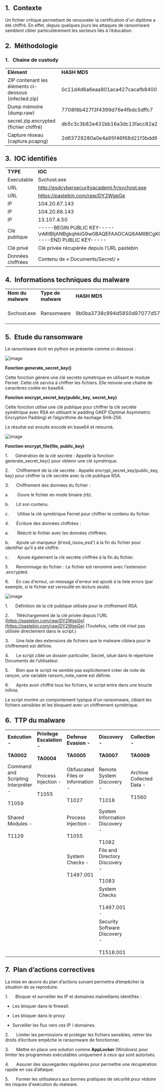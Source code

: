 
## 1.  Contexte

Un fichier critique permettant de renouveler la certification d'un diplôme a été chiffré. En effet, depuis quelques jours les attaques de ransomware semblent cibler particulièrement les secteurs liés à l’éducation.

## 2.  Méthodologie

### 1.   Chaine de custody 

|   |   |
|---|---|
|**Elément**|**HASH MD5**|
|ZIP contenant les éléments ci-dessous (infected.zip)|0c11d4d6a6eaa801aca427cacafb8400|
|Dump mémoire (dump.raw)|7708f8b427f3f4399d76e4fbdc5dffc7|
|secret.zip.encrypted (fichier chiffré)|db5c3c3b82e431bb16a3dc13facc82a2|
|Capture réseau (capture.pcapng)|2d63728280a0e4a95f46f68d21f3bdd9|

## 3.  IOC identifiés

|   |   |   |
|---|---|---|
|**TYPE**|**IOC**|**HASH MD5**|
|Executable|Svchost.exe|9b0ba3738c994d5850d97077d578d3bc|
|URL|http://esdcybersecurityacademi.fr/svchost.exe||
|URL|https://pastebin.com/raw/DY2WgpGe||
|IP|104.20.67.143||
|IP|104.20.68.143||
|IP|13.107.4.50||
|Clé publique|-----BEGIN PUBLIC KEY-----\nMIIBIjANBgkqhkiG9w0BAQEFAAOCAQ8AMIIBCgKCAQEAyH5WquT1lubJInFX8PHe\nUztSpYWO2f3Qe7VkgEjfPBu4k43rJbZqzo83laJMPrLSbUYm+PHolwnfO1+dCYtW\n7TqVWYMZf9NYmNxnA/s+CmB/hyEyabbvfpzOAcp0Pv/xhX4qPSnvhPX20lF/7Nm3\nXpmgcNtAopFDQzJP6WCFWxmP5qWVwy9z2f5b3Js5AyZu0aPSADXTloaAcAsUHLsH\nz3lVRUOGXVj7uVJdCxypAOraZWejSqa3qIv6r0cfalG585z2zhY1OfuvIUXwp7jh\ncaA+DzYvEIrda/csgyUdpxNnkJl0q1mPqC15/h6fOWUXTi81jzYID7shFgaAcLmo\nWQIDAQAB\n-----END PUBLIC KEY-----||
|Clé privé|Clé privée récupérée depuis l’URL pastebin||
|Données chiffrées|Contenu de « Documents/Secret/ »||

## 4.  Informations techniques du malware

|   |   |   |   |
|---|---|---|---|
|**Nom du malware**|**Type de malware**|**HASH MD5**|**Objectif visé**|
|Svchost.exe|Ransomware|9b0ba3738c994d5850d97077d578d3bc|Chiffrement des données|


## 5.  Etude du ransomware

Le ransomware écrit en python se présente comme ci-dessous :

![image](https://github.com/user-attachments/assets/2401d0ff-0112-4c3b-8de7-d55cf4f22728)

**Fonction generate_secret_key()**

Cette fonction génère une clé secrète symétrique en utilisant le module Fernet. Cette clé servira à chiffrer les fichiers. Elle renvoie une chaîne de caractères codée en base64.

**Fonction encrypt_secret_key(public_key, secret_key)**

Cette fonction utilise une clé publique pour chiffrer la clé secrète symétrique avec RSA en utilisant le padding OAEP (Optimal Asymmetric Encryption Padding) et l’algorithme de hachage SHA-256.

Le résultat est ensuite encodé en base64 et retourné.

![image](https://github.com/user-attachments/assets/4a245a69-2716-4fff-888f-34f67d23dfac)

**Fonction encrypt_file(file, public_key)**

1.      Génération de la clé secrète : Appelle la fonction generate_secret_key() pour obtenir une clé symétrique.

2.      Chiffrement de la clé secrète : Appelle encrypt_secret_key(public_key, key) pour chiffrer la clé secrète avec la clé publique RSA.

3.      Chiffrement des données du fichier :

a.       Ouvre le fichier en mode binaire (rb).

b.      Lit son contenu.

c.       Utilise la clé symétrique Fernet pour chiffrer le contenu du fichier.

4.      Écriture des données chiffrées :

a.       Réécrit le fichier avec les données chiffrées.

b.      Ajoute un marqueur (b'esd_issou_esd') à la fin du fichier pour identifier qu’il a été chiffré.

c.       Ajoute également la clé secrète chiffrée à la fin du fichier.

5.      Renommage du fichier : Le fichier est renommé avec l'extension .encrypted.

6.      En cas d'erreur, un message d'erreur est ajouté à la liste errors (par exemple, si le fichier est verrouillé en lecture seule).  

![image](https://github.com/user-attachments/assets/c393ddab-21c0-4095-b854-b984efeb7fc5)

1.      Définition de la clé publique utilisée pour le chiffrement RSA.

2.      Téléchargement de la clé privée depuis l’URL [https://pastebin.com/raw/DY2WgpGe](https://pastebin.com/raw/DY2WgpGe) (Toutefois, cette clé n’est pas utilisée directement dans le script.)

3.      Une liste des extensions de fichiers que le malware ciblera pour le chiffrement est définie.

4.      Le script cible un dossier particulier, Secret, situé dans le répertoire Documents de l’utilisateur.

5.      Bien que le script ne semble pas explicitement créer de note de rançon, une variable ransom_note_name est définie.

6.      Après avoir chiffré tous les fichiers, le script entre dans une boucle infinie.

Le script montre un comportement typique d'un ransomware, ciblant les fichiers sensibles et les bloquant avec un chiffrement symétrique.

  

## 6.  TTP du malware

|   |   |   |   |   |   |
|---|---|---|---|---|---|
|**Exécution -**<br><br>**TA0002**|**Privilege Escalation -**<br><br>**TA0004**|**Defense Evasion -**<br><br>**TA0005**|**Discovery -**<br><br>**TA0007**|**Collection -**<br><br>**TA0009**|**Command and Control -**<br><br>**TA0011**|
|Command and Scripting Interpréter -<br><br>T1059|Process Injection -<br><br>T1055|Obfuscated Files or Information -<br><br>T1027|Remote System Discovery -<br><br>T1018|Archive Collected Data -<br><br>T1560|Application Layer Protocol -<br><br>T1071|
|Shared Modules -<br><br>T1129||Process Injection -<br><br>T1055|System Information Discovery -<br><br>T1082||Non-Application Layer Protocol -<br><br>T1095|
|||System Checks -<br><br>T1497.001|File and Directory Discovery -<br><br>T1083||Web Service -<br><br>T1102|
||||System Checks<br><br>T1497.001 -||Encrypted Channel -<br><br>T1573|
||||Security Software Discovery -<br><br>T1518.001|||

  

  

## 7.  Plan d’actions correctives

La mise en œuvre du plan d’actions suivant permettra d’empêcher la situation de se reproduire.

1.      Bloquer et surveiller les IP et domaines malveillants identifiés :

- Les bloquer dans le firewall.

- Les bloquer dans le proxy

- Surveiller les flux vers ces IP / domaines.

2.      Limiter les permissions et protéger les fichiers sensibles, retirer les droits d’écriture empêche le ransomware de fonctionner.

3.      Mettre en place une solution comme **AppLocker** (Windows) pour limiter les programmes exécutables uniquement à ceux qui sont autorisés.

4.      Assurer des sauvegardes régulières pour permettre une récupération rapide en cas d’attaque.

5.      Former les utilisateurs aux bonnes pratiques de sécurité pour réduire les risques d'exécution du malware.
